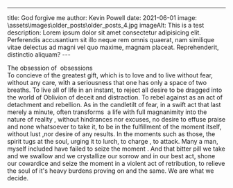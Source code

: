 ---
title: God forgive me
author: Kevin Powell
date: 2021-06-01
image: \assets\images\older_posts\older_posts_4.jpg
imageAlt: This is a test
description: Lorem ipsum dolor sit amet consectetur adipisicing elit. Perferendis accusantium sit illo neque rem omnis quaerat, nam similique vitae delectus ad magni vel quo maxime, magnam placeat. Reprehenderit, distinctio aliquam?
--- 

The obsession of  obsessions  
To concieve of the greatest gift, which is to love and to live without fear, without any care, with a seriousness that one has only a space of two breaths. To live all of life in an instant, to reject all desire to be dragged into the world of Oblivion of deceit and distraction. To rebel against as an act of detachment and rebellion.
As in the candletilt of fear, in a swift act that last merely a minute, often transforms  a life with full magnanimity into the nature of reality , without hindrances nor excuses, no desire to effuse praise and none whatsoever to take it, to be in the fulfillment of the moment itself, without lust ,nor desire of any results.
In the moments such as those, the spirit tugs at the soul, urging it to lurch, to charge , to attack. Many a man, myself included have failed to seize the moment . And that bitter pill we take and we swallow and we crystallize our sorrow and in our best act, shone our cowardice and seize the moment in a violent act of retribution, to relieve the soul of it's heavy burdens proving on and the same. We are what we decide.